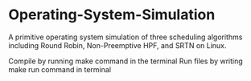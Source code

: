 # Operating-System-Simulation
A primitive operating system simulation of three scheduling algorithms including Round Robin, Non-Preemptive HPF, and SRTN on Linux.

Compile by running make command in the terminal 
Run files by writing make run command in terminal
